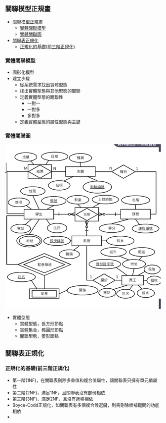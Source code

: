 關聯模型正規畫
---
- [關聯模型正規畫](#關聯模型正規畫)
  - [實體關聯模型](#實體關聯模型)
  - [實體關聯圖](#實體關聯圖)
- [關聯表正規化](#關聯表正規化)
  - [正規化的基礎(前三階正規化)](#正規化的基礎前三階正規化)

### 實體關聯模型
- 圖形化模型
- 建立步驟
  - 從系統需求找出實體型態
  - 找出實體型態與其他型態的關聯
  - 定義實體型態的關聯性
    - 一對一
    - 一對多
    - 多對多
  - 定義實體型態的屬性型態與主鍵

### 實體關聯圖
![entities](image/entities.png)
- 實體型態
  - 實體型態，長方形節點
  - 實體集合，橢圓形節點
  - 關聯型態，菱形節點

## 關聯表正規化
### 正規化的基礎(前三階正規化)
- 第一階(1NF)，在關聯表刪除多重值和複合值屬性，讓關聯表只擁有單元值屬性
- 第二階(2NF)，滿足1NF，且關聯表沒有部份相依
- 第三階(3NF)，滿足2NF，且沒有遞移相依
- Boyce-Codd正規化，如關聯表有多個複合候選鍵，則需刪除候補鍵間的功能相依
- 